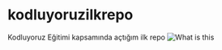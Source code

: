 # kodluyoruzilkrepo
Kodluyoruz Eğitimi kapsamında açtığım ilk repo
![What is this](../image/kodluyoruzilkrepo.jpeg)